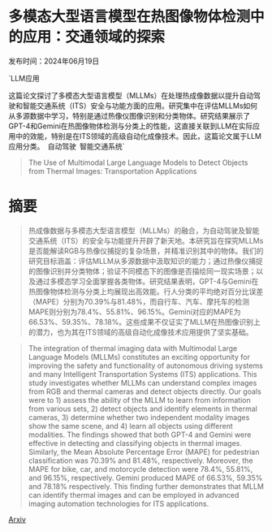 # 多模态大型语言模型在热图像物体检测中的应用：交通领域的探索

发布时间：2024年06月19日

`LLM应用

这篇论文探讨了多模态大型语言模型（MLLMs）在处理热成像数据以提升自动驾驶和智能交通系统（ITS）安全与功能方面的应用。研究集中在评估MLLMs如何从多源数据中学习，特别是通过热像仪图像识别和分类物体。研究结果展示了GPT-4和Gemini在热图像物体检测与分类上的性能，这直接关联到LLM在实际应用中的效能，特别是在ITS领域的高级自动化成像技术。因此，这篇论文属于LLM应用分类。` `自动驾驶` `智能交通系统`

> The Use of Multimodal Large Language Models to Detect Objects from Thermal Images: Transportation Applications

# 摘要

> 热成像数据与多模态大型语言模型（MLLMs）的融合，为自动驾驶及智能交通系统（ITS）的安全与功能提升开辟了新天地。本研究旨在探究MLLMs是否能解读RGB与热像仪捕捉的复杂场景，并精准识别其中的物体。我们的研究目标涵盖：评估MLLM从多源数据中汲取知识的能力；通过热像仪捕捉的图像识别并分类物体；验证不同模态下的图像是否描绘同一现实场景；以及通过多模态学习全面掌握各类物体。研究结果表明，GPT-4与Gemini在热图像物体检测与分类上均展现出高效能。行人分类的平均绝对百分比误差（MAPE）分别为70.39%与81.48%，而自行车、汽车、摩托车的检测MAPE则分别为78.4%、55.81%、96.15%。Gemini对应的MAPE为66.53%、59.35%、78.18%。这些成果不仅证实了MLLM在热图像识别上的潜力，也为其在ITS领域的高级自动化成像技术应用提供了坚实基础。

> The integration of thermal imaging data with Multimodal Large Language Models (MLLMs) constitutes an exciting opportunity for improving the safety and functionality of autonomous driving systems and many Intelligent Transportation Systems (ITS) applications. This study investigates whether MLLMs can understand complex images from RGB and thermal cameras and detect objects directly. Our goals were to 1) assess the ability of the MLLM to learn from information from various sets, 2) detect objects and identify elements in thermal cameras, 3) determine whether two independent modality images show the same scene, and 4) learn all objects using different modalities. The findings showed that both GPT-4 and Gemini were effective in detecting and classifying objects in thermal images. Similarly, the Mean Absolute Percentage Error (MAPE) for pedestrian classification was 70.39% and 81.48%, respectively. Moreover, the MAPE for bike, car, and motorcycle detection were 78.4%, 55.81%, and 96.15%, respectively. Gemini produced MAPE of 66.53%, 59.35% and 78.18% respectively. This finding further demonstrates that MLLM can identify thermal images and can be employed in advanced imaging automation technologies for ITS applications.

[Arxiv](https://arxiv.org/abs/2406.13898)